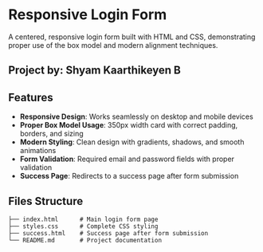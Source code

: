 # Responsive Login Form

A centered, responsive login form built with HTML and CSS, demonstrating proper use of the box model and modern alignment techniques.

## Project by: Shyam Kaarthikeyen B

## Features

- **Responsive Design**: Works seamlessly on desktop and mobile devices
- **Proper Box Model Usage**: 350px width card with correct padding, borders, and sizing
- **Modern Styling**: Clean design with gradients, shadows, and smooth animations
- **Form Validation**: Required email and password fields with proper validation
- **Success Page**: Redirects to a success page after form submission

## Files Structure

```
├── index.html      # Main login form page
├── styles.css      # Complete CSS styling
├── success.html    # Success page after form submission
└── README.md       # Project documentation
```
